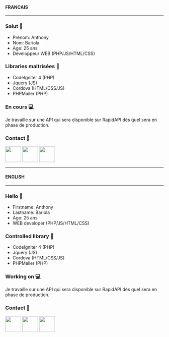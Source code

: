 #### FRANCAIS
-----------------------------
### Salut 👋
* Prénom: Anthony
* Nom: Bariola
* Age: 25 ans
* Développeur WEB (PHP/JS/HTML/CSS)

### Libraries maitrisées :tada:
* CodeIgniter 4 (PHP)
* Jquery (JS)
* Cordova (HTML/CSS/JS)
* PHPMailer (PHP)

### En cours :computer:
Je travaille sur une API qui sera disponible sur RapidAPI dès quel sera en phase de production.

### Contact :email:
[<img src="https://img.icons8.com/doodle/344/apple-mail.png" width="50"/>](mailto=admin@teamwap.fr)
[<img src="https://img.icons8.com/doodle/344/twitter--v1.png" width="50"/>](https://twitter.com/bariola2)
[<img src="https://img.icons8.com/doodle/344/linkedin--v2.png" width="50"/>](https://www.linkedin.com/in/anthony-bariola-1769b8201)

------------------------------
#### ENGLISH
------------------------------
### Hello 👋
* Firstname: Anthony
* Lastname: Bariola
* Age: 25 ans
* WEB developer (PHP/JS/HTML/CSS)

### Controlled library :tada:
* CodeIgniter 4 (PHP)
* Jquery (JS)
* Cordova (HTML/CSS/JS)
* PHPMailer (PHP)

### Working on :computer:
Je travaille sur une API qui sera disponible sur RapidAPI dès quel sera en phase de production.

### Contact :email:
[<img src="https://img.icons8.com/doodle/344/apple-mail.png" width="50"/>](mailto=admin@teamwap.fr)
[<img src="https://img.icons8.com/doodle/344/twitter--v1.png" width="50"/>](https://twitter.com/bariola2)
[<img src="https://img.icons8.com/doodle/344/linkedin--v2.png" width="50"/>](https://www.linkedin.com/in/anthony-bariola-1769b8201)

<!--
**antho388/antho388** is a ✨ _special_ ✨ repository because its `README.md` (this file) appears on your GitHub profile.

Here are some ideas to get you started:

- 🔭 I’m currently working on ...
- 🌱 I’m currently learning ...
- 👯 I’m looking to collaborate on ...
- 🤔 I’m looking for help with ...
- 💬 Ask me about ...
- 📫 How to reach me: ...
- 😄 Pronouns: ...
- ⚡ Fun fact: ...
-->
